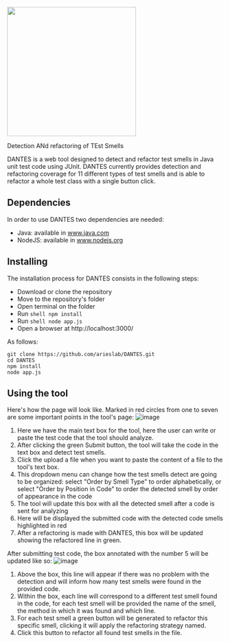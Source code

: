 <p><img src="https://github.com/arieslab/DANTES/blob/main/logotipo-dantes.png?raw=true" width="300"></p>
<!--# DANTES-->
Detection ANd refactoring of TEst Smells

DANTES is a web tool designed to detect and refactor test smells in Java unit test code using JUnit. DANTES currently provides detection and refactoring coverage for 11 different types of test smells and is able to refactor a whole test class with a single button click.

## Dependencies
In order to use DANTES two dependencies are needed:
* Java: available in www.java.com
* NodeJS: available in www.nodejs.org

## Installing
The installation process for DANTES consists in the following steps:
* Download or clone the repository
* Move to the repository's folder
* Open terminal on the folder
* Run ````shell npm install````
* Run ````shell node app.js````
* Open a browser at http://localhost:3000/

As follows:
````shell
git clone https://github.com/arieslab/DANTES.git
cd DANTES
npm install
node app.js
````

## Using the tool
Here's how the page will look like. Marked in red circles from one to seven are some important points in the tool's page:
![image](https://github.com/arieslab/DANTES/assets/71935065/0c67a526-ddfa-4379-8dd7-cfb35bd7b684)

1. Here we have the main text box for the tool, here the user can write or paste the test code that the tool should analyze.
2. After clicking the green Submit button, the tool will take the code in the text box and detect test smells.
3. Click the upload a file when you want to paste the content of a file to the tool's text box.
4. This dropdown menu can change how the test smells detect are going to be organized: select "Order by Smell Type" to order alphabetically, or select "Order by Position in Code" to order the detected smell by order of appearance in the code
5. The tool will update this box with all the detected smell after a code is sent for analyzing
6. Here will be displayed the submitted code with the detected code smells highlighted in red
7. After a refactoring is made with DANTES, this box will be updated showing the refactored line in green.

After submitting test code, the box annotated with the number 5 will be updated like so:
![image](https://github.com/arieslab/DANTES/assets/71935065/5c554a73-5b73-4095-8f1d-7415c5cbc4fe)
1. Above the box, this line will appear if there was no problem with the detection and will inform how many test smells were found in the provided code.
2. Within the box, each line will correspond to a different test smell found in the code, for each test smell will be provided the name of the smell, the method in which it was found and which line.
3. For each test smell a green button will be generated to refactor this specific smell, clicking it will apply the refactoring strategy named.
4. Click this button to refactor all found test smells in the file.
